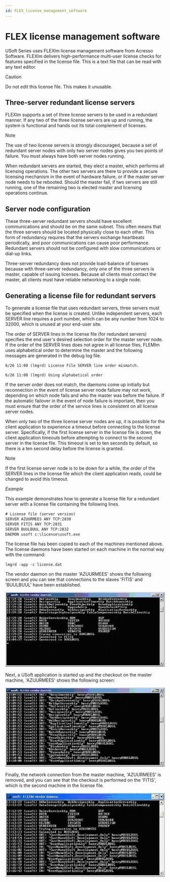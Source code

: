 ```yaml
---
id: FLEX_license_management_software
---
```


# FLEX license management software

USoft Series uses FLEXlm license management software from Acresso Software. FLEXlm delivers high-performance multi-user license checks for features specified in the license file. This is a text file that can be read with any text editor.

> [!CAUTION]
> Do not edit this license file. This makes it unusable.

## Three-server redundant license servers

FLEXlm supports a set of three license servers to be used in a redundant manner. If any two of the three license servers are up and running, the system is functional and hands out its total complement of licenses.

> [!NOTE]
> The use of two license servers is strongly discouraged, because a set of redundant server nodes with only two server nodes gives you two points of failure. You must always have both server nodes running.

When redundant servers are started, they elect a master, which performs all licensing operations. The other two servers are there to provide a secure licensing mechanism in the event of hardware failure, or if the master server node needs to be rebooted. Should the master fail, if two servers are still running, one of the remaining two is elected master and licensing operations continue.

## Server node configuration

These three-server redundant servers should have excellent communications and should be on the same subnet. This often means that the three servers should be located physically close to each other. This form of redundancy requires that the servers exchange heartbeats periodically, and poor communications can cause poor performance. Redundant servers should not be configured with slow communications or dial-up links.

Three-server redundancy does not provide load-balance of licenses because with three-server redundancy, only one of the three servers is master, capable of issuing licenses. Because all clients must contact the master, all clients must have reliable networking to a single node.

## Generating a license file for redundant servers

To generate a license file that uses redundant servers, three servers must be specified when the license is created. Unlike independent servers, each SERVER line requires a port number, which can be any number from 1024 to 32000, which is unused at your end-user site.

The order of SERVER lines in the license file (for redundant servers) specifies the end user's desired selection order for the master server node. If the order of the SERVER lines does not agree in all license files, FLEMlm uses alphabetical order to determine the master and the following messages are generated in the debug log file.

```
6/26 11:00 (lmgrd) License File SERVER line order mismatch.
```

```
6/26 11:00 (lmgrd) Using alphabetical order
```

If the server order does not match, the daemons come up initially but reconnection in the event of license server node failure may not work, depending on which node fails and who the master was before the failure. If the automatic failover in the event of node failure is important, then you must ensure that the order of the service lines is consistent on all license server nodes.

When only two of the three license server nodes are up, it is possible for the client application to experience a timeout before connecting to the license server. Specifically, if the first license server in the license file is down, the client application timeouts before attempting to connect to the second server in the license file. This timeout is set to ten seconds by default, so there is a ten second delay before the license is granted.

> [!NOTE]
> If the first license server node is to be down for a while, the order of the SERVER lines in the license file which the client application reads, could be changed to avoid this timeout.

*Example*

This example demonstrates how to generate a license file for a redundant server with a license file containing the following lines.

```
# License file (server version)
SERVER AZUURMEES ANY TCP:2830
SERVER FITIS ANY TCP:2831
SERVER BUULBUUL ANY TCP:2832
DAEMON usoft c:\license\usoft.exe
```

The license file has been copied to each of the machines mentioned above. The license daemons have been started on each machine in the normal way with the command:

```
lmgrd -app -c license.dat
```

The vendor daemon on the master 'AZUURMEES' shows the following screen and you can see that connections to the slaves 'FITIS' and 'BUULBUUL' have been established.

![](./assets/25095bc8-6b9b-425d-9c96-a939928aea70.jpg)

Next, a USoft application is started up and the checkout on the master machine, 'AZUURMEES' shows the following screen:

![](./assets/ae3b7035-de4f-4531-b96a-2001a86843ea.jpg)

Finally, the network connection from the master machine, 'AZUURMEES' is removed, and you can see that the checkout is performed on the 'FITIS', which is the second machine in the license file.

![](./assets/f1e4c101-2cb0-4bf2-a282-18c779cdd475.jpg)

 